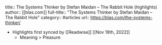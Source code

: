 title:: The Systems Thinker by Stefan Maidan – The Rabbit Hole (highlights)
author:: [[blas.com]]
full-title:: "The Systems Thinker by Stefan Maidan – The Rabbit Hole"
category:: #articles
url:: https://blas.com/the-systems-thinker/

- Highlights first synced by [[Readwise]] [[Nov 19th, 2022]]
	- Meaning > Pleasure